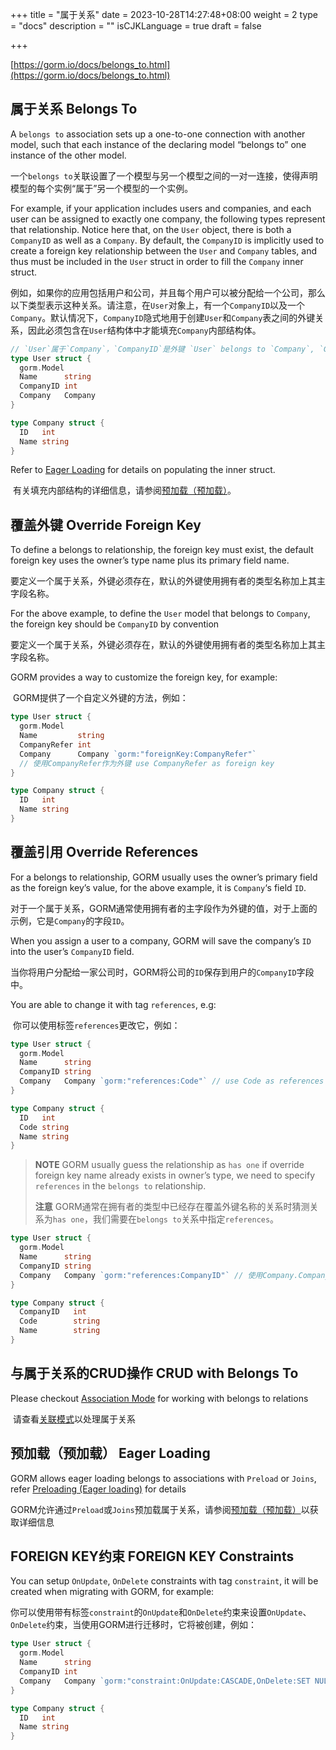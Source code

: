 +++
title = "属于关系"
date = 2023-10-28T14:27:48+08:00
weight = 2
type = "docs"
description = ""
isCJKLanguage = true
draft = false

+++

[https://gorm.io/docs/belongs_to.html](https://gorm.io/docs/belongs_to.html)

## 属于关系 Belongs To

A `belongs to` association sets up a one-to-one connection with another model, such that each instance of the declaring model “belongs to” one instance of the other model.

​	一个`belongs to`关联设置了一个模型与另一个模型之间的一对一连接，使得声明模型的每个实例“属于”另一个模型的一个实例。

For example, if your application includes users and companies, and each user can be assigned to exactly one company, the following types represent that relationship. Notice here that, on the `User` object, there is both a `CompanyID` as well as a `Company`. By default, the `CompanyID` is implicitly used to create a foreign key relationship between the `User` and `Company` tables, and thus must be included in the `User` struct in order to fill the `Company` inner struct.

​	例如，如果你的应用包括用户和公司，并且每个用户可以被分配给一个公司，那么以下类型表示这种关系。请注意，在`User`对象上，有一个`CompanyID`以及一个`Company`。默认情况下，`CompanyID`隐式地用于创建`User`和`Company`表之间的外键关系，因此必须包含在`User`结构体中才能填充`Company`内部结构体。

``` go
// `User`属于`Company`，`CompanyID`是外键 `User` belongs to `Company`, `CompanyID` is the foreign key
type User struct {
  gorm.Model
  Name      string
  CompanyID int
  Company   Company
}

type Company struct {
  ID   int
  Name string
}
```

Refer to [Eager Loading](https://gorm.io/docs/belongs_to.html#Eager-Loading) for details on populating the inner struct.

​	有关填充内部结构的详细信息，请参阅[预加载（预加载）](https://gorm.io/docs/preload.html)。

## 覆盖外键 Override Foreign Key

To define a belongs to relationship, the foreign key must exist, the default foreign key uses the owner’s type name plus its primary field name.

​	要定义一个属于关系，外键必须存在，默认的外键使用拥有者的类型名称加上其主字段名称。

For the above example, to define the `User` model that belongs to `Company`, the foreign key should be `CompanyID` by convention

​	要定义一个属于关系，外键必须存在，默认的外键使用拥有者的类型名称加上其主字段名称。

GORM provides a way to customize the foreign key, for example:

​	GORM提供了一个自定义外键的方法，例如：

``` go
type User struct {
  gorm.Model
  Name         string
  CompanyRefer int
  Company      Company `gorm:"foreignKey:CompanyRefer"`
  // 使用CompanyRefer作为外键 use CompanyRefer as foreign key
}

type Company struct {
  ID   int
  Name string
}
```

## 覆盖引用 Override References

For a belongs to relationship, GORM usually uses the owner’s primary field as the foreign key’s value, for the above example, it is `Company`‘s field `ID`.

​	对于一个属于关系，GORM通常使用拥有者的主字段作为外键的值，对于上面的示例，它是`Company`的字段`ID`。

When you assign a user to a company, GORM will save the company’s `ID` into the user’s `CompanyID` field.

​	当你将用户分配给一家公司时，GORM将公司的`ID`保存到用户的`CompanyID`字段中。

You are able to change it with tag `references`, e.g:

​	你可以使用标签`references`更改它，例如：

``` go
type User struct {
  gorm.Model
  Name      string
  CompanyID string
  Company   Company `gorm:"references:Code"` // use Code as references
}

type Company struct {
  ID   int
  Code string
  Name string
}
```

> **NOTE** GORM usually guess the relationship as `has one` if override foreign key name already exists in owner’s type, we need to specify `references` in the `belongs to` relationship.
>
> **注意** GORM通常在拥有者的类型中已经存在覆盖外键名称的关系时猜测关系为`has one`，我们需要在`belongs to`关系中指定`references`。

``` go
type User struct {
  gorm.Model
  Name      string
  CompanyID string
  Company   Company `gorm:"references:CompanyID"` // 使用Company.CompanyID作为引用 use Company.CompanyID as references
}

type Company struct {
  CompanyID   int
  Code        string
  Name        string
}
```

## 与属于关系的CRUD操作 CRUD with Belongs To

Please checkout [Association Mode](https://gorm.io/docs/associations.html#Association-Mode) for working with belongs to relations

​	请查看[关联模式](https://gorm.io/docs/associations.html#Association-Mode)以处理属于关系

## 预加载（预加载） Eager Loading

GORM allows eager loading belongs to associations with `Preload` or `Joins`, refer [Preloading (Eager loading)](https://gorm.io/docs/preload.html) for details

​	GORM允许通过`Preload`或`Joins`预加载属于关系，请参阅[预加载（预加载）](https://gorm.io/docs/preload.html)以获取详细信息

## FOREIGN KEY约束 FOREIGN KEY Constraints

You can setup `OnUpdate`, `OnDelete` constraints with tag `constraint`, it will be created when migrating with GORM, for example:

​	你可以使用带有标签`constraint`的`OnUpdate`和`OnDelete`约束来设置`OnUpdate`、`OnDelete`约束，当使用GORM进行迁移时，它将被创建，例如：

``` go
type User struct {
  gorm.Model
  Name      string
  CompanyID int
  Company   Company `gorm:"constraint:OnUpdate:CASCADE,OnDelete:SET NULL;"`
}

type Company struct {
  ID   int
  Name string
}
```